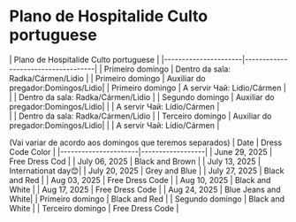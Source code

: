 # Plano de Hospitalide Culto portuguese


|          Plano de Hospitalide Culto portuguese            | 
|----------------------|------------------------------------|
| Primeiro domingo     | Dentro da sala: Radka/Cármen/Lidio |
| Primeiro domingo     | Auxiliar do pregador:Domingos/Lidio| 
| Primeiro domingo     | A servir Чай: Lidio/Cármen         |   
|                      | Dentro da sala: Radka/Cármen/Lidio |
| Segundo domingo      | Auxiliar do pregador:Domingos/Lidio| 
|                      | A servir Чай: Lídio/Cármen         |   
|                      | Dentro da sala: Radka/Cármen/Lidio |
| Terceiro domingo     | Auxiliar do pregador:Domingos/Lidio| 
|                      | A servir Чай: Lídio/Cármen         |  

(Vai variar de acordo aos domingos que teremos separados)
| Date                 | Dress Code Color |
|----------------------|------------------|
| June 29, 2025        | Free Dress Cod   |
| July 06, 2025        | Black and Brown  |
| July 13, 2025        | Internationat day😊|
| July 20, 2025        | Grey  and Blue   |
| July 27, 2025        | Black and Red    |
| Aug 03, 2025         | Free Dress Code  |
| Aug 10, 2025         | Black and White  |
| Aug 17, 2025         | Free Dress Code  |
| Aug 24, 2025         | Blue Jeans and White|
| Primeiro domingo     | Black and Red    |
|  Segundo domingo     | Black and White  |
| Terceiro domingo     | Free Dress Code  |

